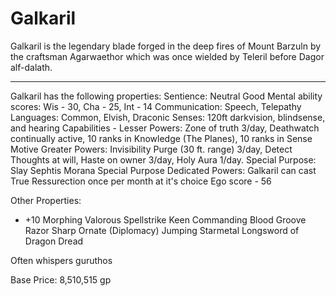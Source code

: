 # Galkaril

Galkaril is the legendary blade forged in the deep fires of Mount Barzuln by the craftsman Agarwaethor which was once wielded by Teleril before Dagor alf-dalath.

---

Galkaril has the following properties:
Sentience:
    Neutral Good
    Mental ability scores: Wis - 30, Cha - 25, Int - 14
    Communication: Speech, Telepathy
    Languages: Common, Elvish, Draconic
    Senses: 120ft darkvision, blindsense, and hearing
    Capabilities -
        Lesser Powers: Zone of truth 3/day, Deathwatch continually active, 10 ranks in Knowledge (The Planes), 10 ranks in Sense Motive
        Greater Powers: Invisibility Purge (30 ft. range) 3/day, Detect Thoughts at will, Haste on owner 3/day, Holy Aura 1/day.
    Special Purpose: Slay Sephtis Morana
    Special Purpose Dedicated Powers: Galkaril can cast True Ressurection once per month at it's choice
    Ego score - 56

Other Properties:
- +10 Morphing Valorous Spellstrike Keen Commanding Blood Groove Razor Sharp Ornate (Diplomacy) Jumping Starmetal Longsword of Dragon Dread

Often whispers guruthos

Base Price: 8,510,515 gp
